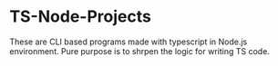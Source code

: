 # TS-Node-Projects
These are CLI based programs made with typescript in Node.js environment. Pure purpose is to shrpen the logic for writing TS code. 
